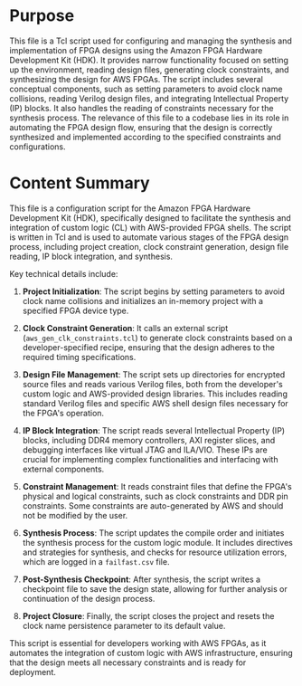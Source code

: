 # Purpose
This file is a Tcl script used for configuring and managing the synthesis and implementation of FPGA designs using the Amazon FPGA Hardware Development Kit (HDK). It provides narrow functionality focused on setting up the environment, reading design files, generating clock constraints, and synthesizing the design for AWS FPGAs. The script includes several conceptual components, such as setting parameters to avoid clock name collisions, reading Verilog design files, and integrating Intellectual Property (IP) blocks. It also handles the reading of constraints necessary for the synthesis process. The relevance of this file to a codebase lies in its role in automating the FPGA design flow, ensuring that the design is correctly synthesized and implemented according to the specified constraints and configurations.
# Content Summary
This file is a configuration script for the Amazon FPGA Hardware Development Kit (HDK), specifically designed to facilitate the synthesis and integration of custom logic (CL) with AWS-provided FPGA shells. The script is written in Tcl and is used to automate various stages of the FPGA design process, including project creation, clock constraint generation, design file reading, IP block integration, and synthesis.

Key technical details include:

1. **Project Initialization**: The script begins by setting parameters to avoid clock name collisions and initializes an in-memory project with a specified FPGA device type.

2. **Clock Constraint Generation**: It calls an external script (`aws_gen_clk_constraints.tcl`) to generate clock constraints based on a developer-specified recipe, ensuring that the design adheres to the required timing specifications.

3. **Design File Management**: The script sets up directories for encrypted source files and reads various Verilog files, both from the developer's custom logic and AWS-provided design libraries. This includes reading standard Verilog files and specific AWS shell design files necessary for the FPGA's operation.

4. **IP Block Integration**: The script reads several Intellectual Property (IP) blocks, including DDR4 memory controllers, AXI register slices, and debugging interfaces like virtual JTAG and ILA/VIO. These IPs are crucial for implementing complex functionalities and interfacing with external components.

5. **Constraint Management**: It reads constraint files that define the FPGA's physical and logical constraints, such as clock constraints and DDR pin constraints. Some constraints are auto-generated by AWS and should not be modified by the user.

6. **Synthesis Process**: The script updates the compile order and initiates the synthesis process for the custom logic module. It includes directives and strategies for synthesis, and checks for resource utilization errors, which are logged in a `failfast.csv` file.

7. **Post-Synthesis Checkpoint**: After synthesis, the script writes a checkpoint file to save the design state, allowing for further analysis or continuation of the design process.

8. **Project Closure**: Finally, the script closes the project and resets the clock name persistence parameter to its default value.

This script is essential for developers working with AWS FPGAs, as it automates the integration of custom logic with AWS infrastructure, ensuring that the design meets all necessary constraints and is ready for deployment.
